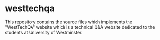 # westtechqa
This repository contains the source files which implements the "WestTechQA" website which is a technical Q&amp;A website dedicated to the students at University of Westminster.
